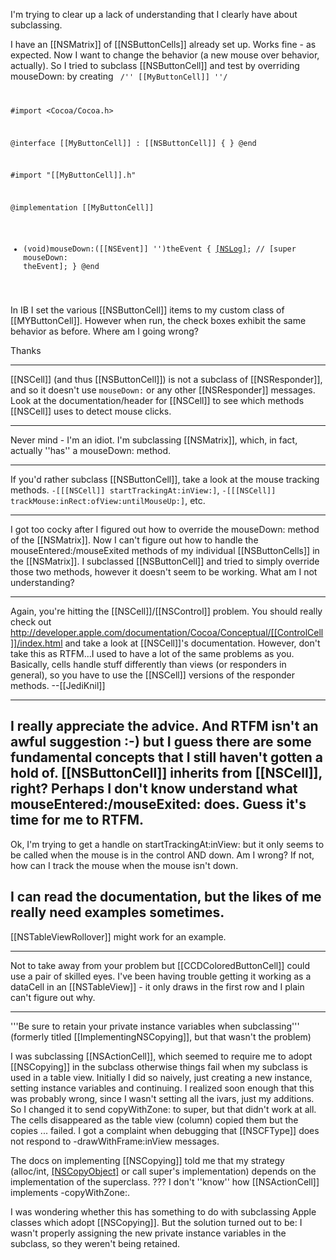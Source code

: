 I'm trying to clear up a lack of understanding that I clearly have about subclassing.

I have an [[NSMatrix]] of [[NSButtonCells]] already set up.  Works fine - as expected.
Now I want to change the behavior (a new mouse over behavior, actually).  So I tried to subclass [[NSButtonCell]] and test by overriding mouseDown: by creating 
<code>
/'' [[MyButtonCell]] ''/

#import <Cocoa/Cocoa.h>

@interface [[MyButtonCell]] : [[NSButtonCell]]
{
}
@end



#import "[[MyButtonCell]].h"

@implementation [[MyButtonCell]]
- (void)mouseDown:([[NSEvent]] '')theEvent
{
	[[NSLog]](@"[[MYMouseDown]]!");
	//	[super mouseDown: theEvent];
}
@end
</code>

In IB I set the various [[NSButtonCell]] items to my custom class of [[MYButtonCell]].
However when run, the check boxes exhibit the same behavior as before.  Where am I going wrong?

Thanks

----

[[NSCell]] (and thus [[NSButtonCell]]) is not a subclass of [[NSResponder]], and so it doesn't use <code>mouseDown:</code> or any other [[NSResponder]] messages. Look at the documentation/header for [[NSCell]] to see which methods [[NSCell]] uses to detect mouse clicks.

----

Never mind - I'm an idiot.  I'm subclassing [[NSMatrix]], which, in fact, actually ''has'' a mouseDown: method.

----

If you'd rather subclass [[NSButtonCell]], take a look at the mouse tracking methods. <code>-[[[NSCell]] startTrackingAt:inView:]</code>, <code>-[[[NSCell]] trackMouse:inRect:ofView:untilMouseUp:]</code>, etc.

----

I got too cocky after I figured out how to override the mouseDown: method of the [[NSMatrix]].
Now I can't figure out how to handle the mouseEntered:/mouseExited methods of my individual [[NSButtonCells]] in the [[NSMatrix]].  I subclassed [[NSButtonCell]] and tried to simply override those two methods, however it doesn't seem to be working.  What am I not understanding?

----
Again, you're hitting the [[NSCell]]/[[NSControl]] problem. You should really check out http://developer.apple.com/documentation/Cocoa/Conceptual/[[ControlCell]]/index.html and take a look at [[NSCell]]'s documentation. However, don't take this as RTFM...I used to have a lot of the same problems as you. Basically, cells handle stuff differently than views (or responders in general), so you have to use the [[NSCell]] versions of the responder methods. --[[JediKnil]]

----
I really appreciate the advice.  And RTFM isn't an awful suggestion  :-)  but I guess there are some fundamental concepts that I still haven't gotten a hold of.  [[NSButtonCell]] inherits from [[NSCell]], right?  Perhaps I don't know understand what mouseEntered:/mouseExited: does.  Guess it's time for me to RTFM.
----
Ok, I'm trying to get a handle on startTrackingAt:inView: but it only seems to be called when the mouse is in the control AND down.  Am I wrong?  If not, how can I track the mouse when the mouse isn't down.

I can read the documentation, but the likes of me really need examples sometimes.
----
[[NSTableViewRollover]] might work for an example.

----
Not to take away from your problem but [[CCDColoredButtonCell]] could use a pair of skilled eyes. I've been having trouble getting it working as a dataCell in an [[NSTableView]] - it only draws in the first row and I plain can't figure out why.

----

'''Be sure to retain your private instance variables when subclassing'''  (formerly titled [[ImplementingNSCopying]], but that wasn't the problem)

I was subclassing [[NSActionCell]], which seemed to require me to adopt [[NSCopying]] in the subclass otherwise things fail when my subclass is used in a table view. Initially I did so naively, just creating a new instance, setting instance variables and continuing. I realized soon enough that this was probably wrong, since I wasn't setting all the ivars, just my additions. So I changed it to send copyWithZone: to super, but that didn't work at all. The cells disappeared as the table view (column) copied them but the copies ... failed. I got a complaint when debugging that [[NSCFType]] does not respond to -drawWithFrame:inView messages.

The docs on implementing [[NSCopying]] told me that my strategy (alloc/int, [[NSCopyObject]]() or call super's implementation) depends on the implementation of the superclass. ??? I don't ''know'' how [[NSActionCell]] implements -copyWithZone:.

I was wondering whether this has something to do with subclassing Apple classes which adopt [[NSCopying]]. But the solution turned out to be:  I wasn't properly assigning the new private instance variables in the subclass, so they weren't being retained.